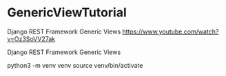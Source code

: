 # GenericViewTutorial


Django REST Framework Generic Views 
https://www.youtube.com/watch?v=Oz3SoVV27ak



Django REST Framework Generic Views 



python3 -m venv venv
source venv/bin/activate


<!-- IFLI -->





